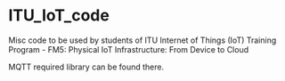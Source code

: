 # ITU_IoT_code

Misc code  to be used by students of ITU Internet of Things (IoT) Training Program - FM5: Physical IoT Infrastructure: From Device to Cloud


MQTT required library can be found there.
